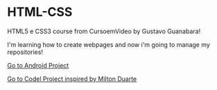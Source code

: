 # HTML-CSS
HTML5 e CSS3 course from CursoemVideo by Gustavo Guanabara!

I'm learning how to create webpages and now i'm going to manage my repositories!

<a href="https://estefano-m.github.io/HTML-CSS//cap%C3%ADtulo-02/desafios/desafio-10.html" target="_blank" rel="next">Go to Android Project</a>

<a href="https://estefano-m.github.io/cordel-project/" target="_blank" rel="external">Go to Codel Project inspired by Milton Duarte</a>

